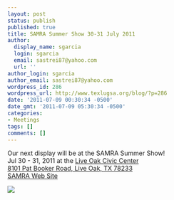 ```yaml
---
layout: post
status: publish
published: true
title: SAMRA Summer Show 30-31 July 2011
author:
  display_name: sgarcia
  login: sgarcia
  email: sastrei87@yahoo.com
  url: ''
author_login: sgarcia
author_email: sastrei87@yahoo.com
wordpress_id: 286
wordpress_url: http://www.texlugsa.org/blog/?p=286
date: '2011-07-09 00:30:34 -0500'
date_gmt: '2011-07-09 05:30:34 -0500'
categories:
- Meetings
tags: []
comments: []
---
```

<p>Our next display will be at the SAMRA Summer Show!<br />
Jul 30 - 31, 2011 at the <a href="http://www.liveoaktx.net/display_main.php?pg=civic_center">Live Oak Civic Center</a><br />
<a href="http://maps.google.com/maps?f=d&source=s_d&saddr=&daddr=8101+Pat+Booker+Road,+Live+Oak,+TX+78233+(Live+Oak+Civic+Center)&hl=en&geocode=CcHKHqR8pi8OFQ8VwwEdhJ0j-iHtZW9Y1D5QnA&mra=ls&sll=29.56224,-98.329214&sspn=0.007624,0.016512&ie=UTF8&ll=29.562128,-98.329214&spn=0.007858,0.016512&z=17">8101 Pat Booker Road, Live Oak, TX 78233</a><br />
 <a href="http://www.samratx.org/">SAMRA Web Site</a></p>
<p><a target="_blank" href="https://www.google.com/calendar/event?action=TEMPLATE&tmeid=bm5qcmMyaXQycnFqczBkbjVlNWo4OWR2YTQgb2c1dnUwbGFlOTR0cnJlY2h0ZDFhaDZpbzBAZw&tmsrc=og5vu0lae94trrechtd1ah6io0%40group.calendar.google.com"><img border="0" src="http://www.google.com/calendar/images/ext/gc_button1_en.gif"/></a></p>
